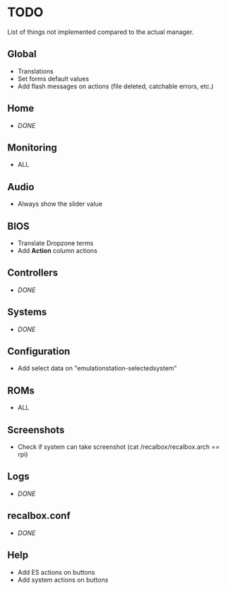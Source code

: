 # TODO

List of things not implemented compared to the actual manager.

## Global
* Translations
* Set forms default values
* Add flash messages on actions (file deleted, catchable errors, etc.)

## Home
* *DONE*

## Monitoring
* ALL

## Audio
* Always show the slider value

## BIOS
* Translate Dropzone terms
* Add **Action** column actions

## Controllers
* *DONE*

## Systems
* *DONE*

## Configuration
* Add select data on "emulationstation-selectedsystem"

## ROMs
* ALL

## Screenshots
* Check if system can take screenshot (cat /recalbox/recalbox.arch == rpi)

## Logs
* *DONE*

## recalbox.conf
* *DONE*

## Help
* Add ES actions on buttons
* Add system actions on buttons

